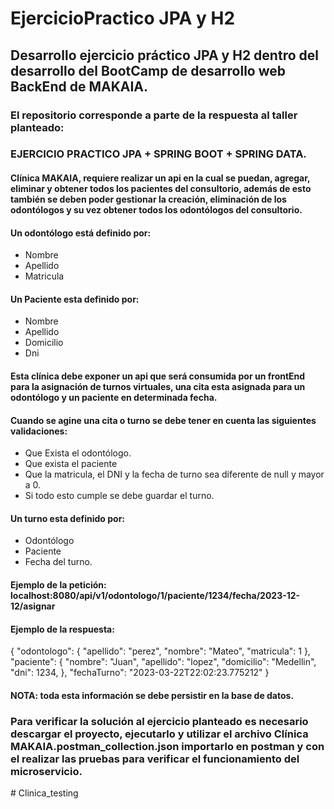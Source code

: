 # EjercicioPractico JPA y H2

## Desarrollo ejercicio práctico JPA y H2 dentro del desarrollo del BootCamp de desarrollo web BackEnd de MAKAIA.

### El repositorio corresponde a parte de la respuesta al taller planteado:

### EJERCICIO PRACTICO JPA + SPRING BOOT + SPRING DATA.

#### Clínica MAKAIA, requiere realizar un api en la cual se puedan, agregar, eliminar y obtener todos los pacientes del consultorio, además de esto también se deben poder gestionar la creación, eliminación de los odontólogos y su vez obtener todos los odontólogos del consultorio.

#### Un odontólogo está definido por:
* Nombre
* Apellido
* Matricula

#### Un Paciente esta definido por:
* Nombre
* Apellido
* Domicilio
* Dni

#### Esta clínica debe exponer un api que será consumida por un frontEnd para la asignación de turnos virtuales, una cita esta asignada para un odontólogo y un paciente en determinada fecha.

#### Cuando se agine una cita o turno se debe tener en cuenta las siguientes validaciones:
* Que Exista el odontólogo.
* Que exista el paciente
* Que la matricula, el DNI y la fecha de turno sea diferente de null y mayor a 0.
* Si todo esto cumple se debe guardar el turno.

#### Un turno esta definido por:
* Odontólogo
* Paciente
* Fecha del turno.

#### Ejemplo de la petición: localhost:8080/api/v1/odontologo/1/paciente/1234/fecha/2023-12-12/asignar

#### Ejemplo de la respuesta:
{
  "odontologo": {
    "apellido": "perez",
    "nombre": "Mateo",
    "matricula": 1
  },
  "paciente": {
    "nombre": "Juan",
    "apellido": "lopez",
    "domicilio": "Medellin",
    "dni": 1234,
  },
  "fechaTurno": "2023-03-22T22:02:23.775212"
}

#### NOTA: toda esta información se debe persistir en la base de datos.



### Para verificar la solución al ejercicio planteado es necesario descargar el proyecto, ejecutarlo y utilizar el archivo Clínica MAKAIA.postman_collection.json importarlo en postman y con el realizar las pruebas para verificar el funcionamiento del microservicio.
#   C l i n i c a _ t e s t i n g  
 